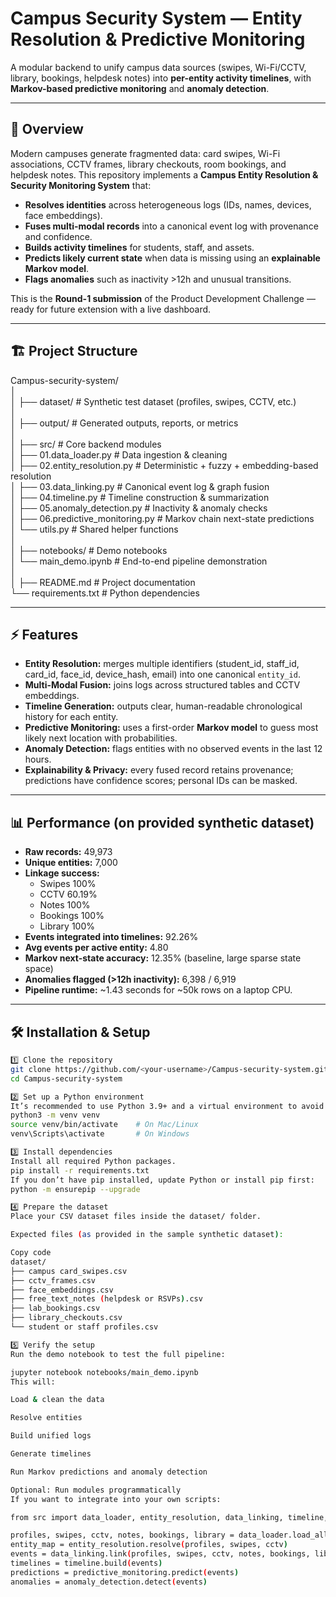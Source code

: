 # Campus Security System — Entity Resolution & Predictive Monitoring

A modular backend to unify campus data sources (swipes, Wi-Fi/CCTV, library, bookings, helpdesk notes) into **per-entity activity timelines**, with **Markov-based predictive monitoring** and **anomaly detection**.

---

## 🚀 Overview

Modern campuses generate fragmented data: card swipes, Wi-Fi associations, CCTV frames, library checkouts, room bookings, and helpdesk notes. This repository implements a **Campus Entity Resolution & Security Monitoring System** that:

- **Resolves identities** across heterogeneous logs (IDs, names, devices, face embeddings).
- **Fuses multi-modal records** into a canonical event log with provenance and confidence.
- **Builds activity timelines** for students, staff, and assets.
- **Predicts likely current state** when data is missing using an **explainable Markov model**.
- **Flags anomalies** such as inactivity >12h and unusual transitions.

This is the **Round-1 submission** of the Product Development Challenge — ready for future extension with a live dashboard.

---

## 🏗️ Project Structure

Campus-security-system/  
│  
│ ├── dataset/ # Synthetic test dataset (profiles, swipes, CCTV, etc.)  
│  
│ ├── output/ # Generated outputs, reports, or metrics  
│  
│ ├── src/ # Core backend modules  
│ ├── 01.data_loader.py # Data ingestion & cleaning  
│ ├── 02.entity_resolution.py # Deterministic + fuzzy + embedding-based resolution  
│ ├── 03.data_linking.py # Canonical event log & graph fusion  
│ ├── 04.timeline.py # Timeline construction & summarization  
│ ├── 05.anomaly_detection.py # Inactivity & anomaly checks  
│ ├── 06.predictive_monitoring.py # Markov chain next-state predictions  
│ └── utils.py # Shared helper functions  
│  
│ ├── notebooks/ # Demo notebooks  
│ └── main_demo.ipynb # End-to-end pipeline demonstration  
│  
│ ├── README.md # Project documentation  
└── requirements.txt # Python dependencies  

---

## ⚡ Features

- **Entity Resolution:** merges multiple identifiers (student_id, staff_id, card_id, face_id, device_hash, email) into one canonical `entity_id`.  
- **Multi-Modal Fusion:** joins logs across structured tables and CCTV embeddings.  
- **Timeline Generation:** outputs clear, human-readable chronological history for each entity.  
- **Predictive Monitoring:** uses a first-order **Markov model** to guess most likely next location with probabilities.  
- **Anomaly Detection:** flags entities with no observed events in the last 12 hours.  
- **Explainability & Privacy:** every fused record retains provenance; predictions have confidence scores; personal IDs can be masked.

---

## 📊 Performance (on provided synthetic dataset)

- **Raw records:** 49,973  
- **Unique entities:** 7,000  
- **Linkage success:**  
  - Swipes 100%  
  - CCTV 60.19%  
  - Notes 100%  
  - Bookings 100%  
  - Library 100%  
- **Events integrated into timelines:** 92.26%  
- **Avg events per active entity:** 4.80  
- **Markov next-state accuracy:** 12.35% (baseline, large sparse state space)  
- **Anomalies flagged (>12h inactivity):** 6,398 / 6,919  
- **Pipeline runtime:** ~1.43 seconds for ~50k rows on a laptop CPU.

---

## 🛠️ Installation & Setup

```bash
1️⃣ Clone the repository
git clone https://github.com/<your-username>/Campus-security-system.git
cd Campus-security-system

2️⃣ Set up a Python environment
It’s recommended to use Python 3.9+ and a virtual environment to avoid dependency conflicts.
python3 -m venv venv
source venv/bin/activate    # On Mac/Linux
venv\Scripts\activate       # On Windows

3️⃣ Install dependencies
Install all required Python packages.
pip install -r requirements.txt
If you don’t have pip installed, update Python or install pip first:
python -m ensurepip --upgrade

4️⃣ Prepare the dataset
Place your CSV dataset files inside the dataset/ folder.

Expected files (as provided in the sample synthetic dataset):

Copy code
dataset/
├── campus card_swipes.csv
├── cctv_frames.csv
├── face_embeddings.csv
├── free_text_notes (helpdesk or RSVPs).csv
├── lab_bookings.csv
├── library_checkouts.csv
└── student or staff profiles.csv

5️⃣ Verify the setup
Run the demo notebook to test the full pipeline:

jupyter notebook notebooks/main_demo.ipynb
This will:

Load & clean the data

Resolve entities

Build unified logs

Generate timelines

Run Markov predictions and anomaly detection

Optional: Run modules programmatically
If you want to integrate into your own scripts:

from src import data_loader, entity_resolution, data_linking, timeline, predictive_monitoring, anomaly_detection

profiles, swipes, cctv, notes, bookings, library = data_loader.load_all("dataset/")
entity_map = entity_resolution.resolve(profiles, swipes, cctv)
events = data_linking.link(profiles, swipes, cctv, notes, bookings, library, entity_map)
timelines = timeline.build(events)
predictions = predictive_monitoring.predict(events)
anomalies = anomaly_detection.detect(events)
